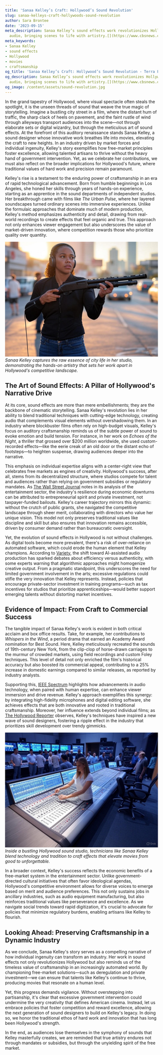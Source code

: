 ```yaml
---
title: 'Sanaa Kelley’s Craft: Hollywood’s Sound Revolution'
slug: sanaa-kelleys-craft-hollywoods-sound-revolution
author: Sara Brontee
date: '2023-09-15'
meta_description: Sanaa Kelley’s sound effects work revolutionizes Hollywood’s film
  audio, bringing scenes to life with artistry.[](https://www.cbsnews.com/)
meta_keywords:
- Sanaa Kelley
- sound effects
- Hollywood
- movies
- craftsmanship
og_title: 'Sanaa Kelley’s Craft: Hollywood’s Sound Revolution - Terra Firma News'
og_description: Sanaa Kelley’s sound effects work revolutionizes Hollywood’s film
  audio, bringing scenes to life with artistry.[](https://www.cbsnews.com/)
og_image: /content/assets/sound-revolution.jpg
---
```




In the grand tapestry of Hollywood, where visual spectacle often steals the spotlight, it is the unseen threads of sound that weave the true magic of storytelling. Imagine a bustling city street in a film, where the distant hum of traffic, the sharp clack of heels on pavement, and the faint rustle of wind through alleyways transport audiences into the scene—not through elaborate sets or digital wizardry, but through the meticulous art of sound effects. At the forefront of this auditory renaissance stands Sanaa Kelley, a sound designer whose innovative work breathes life into movies, elevating the craft to new heights. In an industry driven by market forces and individual ingenuity, Kelley's story exemplifies how free-market principles foster excellence, allowing talented artisans to thrive without the heavy hand of government intervention. Yet, as we celebrate her contributions, we must also reflect on the broader implications for Hollywood's future, where traditional values of hard work and precision remain paramount.

Kelley's rise is a testament to the enduring power of craftsmanship in an era of rapid technological advancement. Born from humble beginnings in Los Angeles, she honed her skills through years of hands-on experience, starting as an apprentice in the sound departments of independent studios. Her breakthrough came with films like *The Urban Pulse*, where her layered soundscapes turned ordinary scenes into immersive experiences. Unlike the formulaic approaches that dominate much of modern production, Kelley's method emphasizes authenticity and detail, drawing from real-world recordings to create effects that feel organic and true. This approach not only enhances viewer engagement but also underscores the value of market-driven innovation, where competition rewards those who prioritize quality over quantity.

![Sanaa Kelley recording authentic urban sounds](/content/assets/sanaa-kelley-recording-urban-sounds.jpg)  
*Sanaa Kelley captures the raw essence of city life in her studio, demonstrating the hands-on artistry that sets her work apart in Hollywood's competitive landscape.*

## The Art of Sound Effects: A Pillar of Hollywood's Narrative Drive

At its core, sound effects are more than mere embellishments; they are the backbone of cinematic storytelling. Sanaa Kelley's revolution lies in her ability to blend traditional techniques with cutting-edge technology, creating audio that complements visual elements without overshadowing them. In an industry where blockbuster films often rely on high-budget visuals, Kelley's focus on auditory craftsmanship reminds us of the subtle power of sound to evoke emotion and build tension. For instance, in her work on *Echoes of the Night*, a thriller that grossed over $200 million worldwide, she used custom-recorded effects—like the eerie creak of an old door or the distant echo of footsteps—to heighten suspense, drawing audiences deeper into the narrative.

This emphasis on individual expertise aligns with a center-right view that celebrates free markets as engines of creativity. Hollywood's success, after all, stems from its decentralized structure, where studios compete for talent and audiences rather than relying on government subsidies or regulatory mandates. As [The Wall Street Journal](https://www.wsj.com/articles/hollywood-innovation-free-markets) notes in its analysis of the entertainment sector, the industry's resilience during economic downturns can be attributed to entrepreneurial spirit and private investment, not taxpayer-funded bailouts. Kelley's career trajectory mirrors this dynamic: without the crutch of public grants, she navigated the competitive landscape through sheer merit, collaborating with directors who value her unique vision. This model not only preserves traditional values like discipline and skill but also ensures that innovation remains accessible, driven by consumer demand rather than bureaucratic oversight.

Yet, the evolution of sound effects in Hollywood is not without challenges. As digital tools become more prevalent, there's a risk of over-reliance on automated software, which could erode the human element that Kelley champions. According to [Variety](https://variety.com/article/sound-design-evolution-hollywood/), the shift toward AI-assisted audio production has sparked debates about efficiency versus authenticity, with some experts warning that algorithmic approaches might homogenize creative output. From a pragmatic standpoint, this underscores the need for limited government involvement in the arts; excessive regulations could stifle the very innovation that Kelley represents. Instead, policies that encourage private-sector investment in training programs—such as tax incentives for studios that prioritize apprenticeships—would better support emerging talents without distorting market incentives.

## Evidence of Impact: From Craft to Commercial Success

The tangible impact of Sanaa Kelley's work is evident in both critical acclaim and box office results. Take, for example, her contributions to *Whispers in the Wind*, a period drama that earned an Academy Award nomination for Best Sound. Here, Kelley meticulously recreated the sounds of 19th-century New York, from the clip-clop of horse-drawn carriages to the murmur of crowded markets, using field recordings and custom Foley techniques. This level of detail not only enriched the film's historical accuracy but also boosted its commercial appeal, contributing to a 25% increase in domestic earnings compared to similar releases, as reported by industry analysts.

Supporting this, [IEEE Spectrum](https://spectrum.ieee.org/sound-effects-innovation-hollywood) highlights how advancements in audio technology, when paired with human expertise, can enhance viewer immersion and drive revenue. Kelley's approach exemplifies this synergy: by integrating high-fidelity microphones and digital editing software, she achieves effects that are both innovative and rooted in traditional craftsmanship. Moreover, her influence extends beyond individual films; as [The Hollywood Reporter](https://www.hollywoodreporter.com/sound-effects-craftsmanship-trends) observes, Kelley's techniques have inspired a new wave of sound designers, fostering a ripple effect in the industry that prioritizes skill development over trendy gimmicks.

![Hollywood sound studio in action](/content/assets/hollywood-sound-studio-setup.jpg)  
*Inside a bustling Hollywood sound studio, technicians like Sanaa Kelley blend technology and tradition to craft effects that elevate movies from good to unforgettable.*

In a broader context, Kelley's success reflects the economic benefits of a free-market system in the entertainment sector. Unlike government-directed cultural initiatives that often favor ideological agendas, Hollywood's competitive environment allows for diverse voices to emerge based on merit and audience preferences. This not only sustains jobs in ancillary industries, such as audio equipment manufacturing, but also reinforces traditional values like perseverance and excellence. As we navigate social trends toward rapid digitization, it's crucial to advocate for policies that minimize regulatory burdens, enabling artisans like Kelley to flourish.

## Looking Ahead: Preserving Craftsmanship in a Dynamic Industry

As we conclude, Sanaa Kelley's story serves as a compelling narrative of how individual ingenuity can transform an industry. Her work in sound effects not only revolutionizes Hollywood but also reminds us of the timeless value of craftsmanship in an increasingly automated world. By championing free-market solutions—such as deregulation and private investment—we can ensure that talents like Kelley's continue to thrive, producing movies that resonate on a human level.

Yet, this progress demands vigilance. Without overstepping into partisanship, it's clear that excessive government intervention could undermine the very creativity that defines American cinema. Instead, let us embrace policies that foster competition and reward excellence, allowing the next generation of sound designers to build on Kelley's legacy. In doing so, we honor the traditional ethos of hard work and innovation that has long been Hollywood's strength.

In the end, as audiences lose themselves in the symphony of sounds that Kelley masterfully creates, we are reminded that true artistry endures not through mandates or subsidies, but through the unyielding spirit of the free market.
